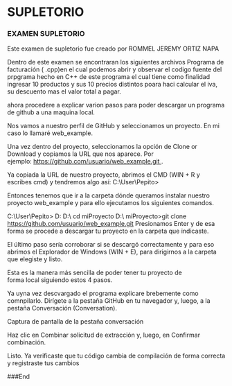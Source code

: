 # SUPLETORIO

### EXAMEN SUPLETORIO

Este examen de supletorio fue creado por ROMMEL JEREMY ORTIZ NAPA

 Dentro de este examen se encontraran los siguientes archivos
 Programa de facturación ( .cpp)en el cual podemos abrir y observar el codigo fuente del prpgrama hecho en C++ de este programa el cual tiene como finalidad ingresar 10 productos y sus 10 precios distintos poara haci calcular el iva, su descuento mas el valor total a pagar.
 
 
 ahora procedere a explicar varion pasos para poder descargar un programa de github a una maquina local.

Nos vamos a nuestro perfil de GitHub y seleccionamos un proyecto. En mi caso lo llamaré web_example.

Una vez dentro del proyecto, seleccionamos la opción de Clone or Download y copiamos la URL que nos aparece. Por ejemplo: https://github.com/usuario/web_example.git .

Ya copiada la URL de nuestro proyecto, abrimos el CMD (WIN + R y escribes cmd) y tendremos algo así:
C:\User\Pepito>

Entonces tenemos que ir a la carpeta dónde queramos instalar nuestro proyecto web_example y para ello ejecutamos los siguientes comandos.

C:\User\Pepito> D: D:\ cd miProyecto D:\ miProyecto>git clone https://github.com/usuario/web_example.git 
Presionamos Enter y de esa forma se procede a descargar tu proyecto en la carpeta que indicaste.

El último paso sería corroborar si se descargó correctamente y para eso abrimos el Explorador de Windows (WIN + E), para dirigirnos a la carpeta que elegiste y listo.

Esta es la manera más sencilla de poder tener tu proyecto de forma local siguiendo estos 4 pasos.

Ya uyna vez descvargado el programa explicare brebemente como comnpilarlo.
Dirígete a la pestaña GitHub en tu navegador y, luego, a la pestaña Conversación (Conversation).

Captura de pantalla de la pestaña conversación

Haz clic en Combinar solicitud de extracción y, luego, en Confirmar combinación.

Listo. Ya verificaste que tu código cambia de compilación de forma correcta y registraste tus cambios

###End
